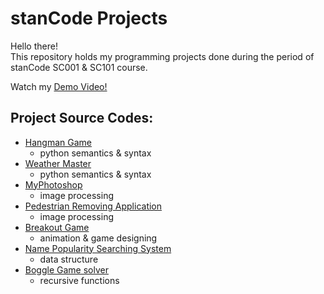 # stanCode Projects
Hello there!\
This repository holds my programming projects done during the period of stanCode SC001 & SC101 course.

Watch my [Demo Video!](https://drive.google.com/drive/folders/1dfG-JLovaWf20vD45VXaOqfb2jnnu7Rq?usp=sharing)

## Project Source Codes:
* [Hangman Game](https://github.com/pe11te18r/MystanCodeProjects/tree/main/001_hangman_game)
  * python semantics & syntax
* [Weather Master](https://github.com/pe11te18r/MystanCodeProjects/tree/main/001_weather_master)
  * python semantics & syntax
* [MyPhotoshop](https://github.com/pe11te18r/MystanCodeProjects/tree/main/001_image_process)
  * image processing
* [Pedestrian Removing Application](https://github.com/pe11te18r/MystanCodeProjects/tree/main/my_photoshop)
  * image processing
* [Breakout Game](https://github.com/pe11te18r/MystanCodeProjects/tree/main/break_out_game)
  * animation & game designing
* [Name Popularity Searching System](https://github.com/pe11te18r/MystanCodeProjects/tree/main/name_searching_system)
  * data structure
* [Boggle Game solver](https://github.com/pe11te18r/MystanCodeProjects/tree/main/boggle_game_solver)
  * recursive functions
  
